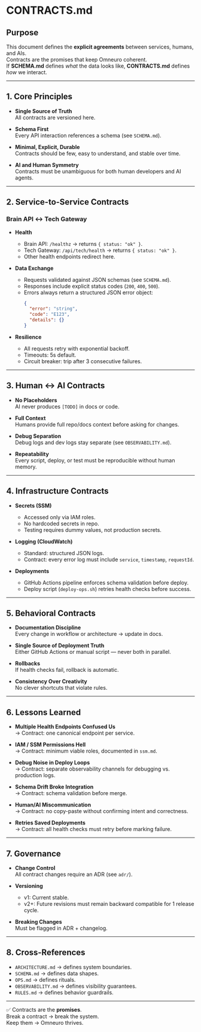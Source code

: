 # CONTRACTS.md

## Purpose
This document defines the **explicit agreements** between services, humans, and AIs.  
Contracts are the promises that keep Omneuro coherent.  
If **SCHEMA.md** defines *what* the data looks like, **CONTRACTS.md** defines *how* we interact.  

---

## 1. Core Principles

- **Single Source of Truth**  
  All contracts are versioned here.  

- **Schema First**  
  Every API interaction references a schema (see `SCHEMA.md`).  

- **Minimal, Explicit, Durable**  
  Contracts should be few, easy to understand, and stable over time.  

- **AI and Human Symmetry**  
  Contracts must be unambiguous for both human developers and AI agents.  

---

## 2. Service-to-Service Contracts

### Brain API ↔ Tech Gateway
- **Health**  
  - Brain API: `/healthz` → returns `{ status: "ok" }`.  
  - Tech Gateway: `/api/tech/health` → returns `{ status: "ok" }`.  
  - Other health endpoints redirect here.  

- **Data Exchange**  
  - Requests validated against JSON schemas (see `SCHEMA.md`).  
  - Responses include explicit status codes (`200`, `400`, `500`).  
  - Errors always return a structured JSON error object:  
    ```json
    {
      "error": "string",
      "code": "E123",
      "details": {}
    }
    ```

- **Resilience**  
  - All requests retry with exponential backoff.  
  - Timeouts: 5s default.  
  - Circuit breaker: trip after 3 consecutive failures.  

---

## 3. Human ↔ AI Contracts

- **No Placeholders**  
  AI never produces `[TODO]` in docs or code.  

- **Full Context**  
  Humans provide full repo/docs context before asking for changes.  

- **Debug Separation**  
  Debug logs and dev logs stay separate (see `OBSERVABILITY.md`).  

- **Repeatability**  
  Every script, deploy, or test must be reproducible without human memory.  

---

## 4. Infrastructure Contracts

- **Secrets (SSM)**  
  - Accessed only via IAM roles.  
  - No hardcoded secrets in repo.  
  - Testing requires dummy values, not production secrets.  

- **Logging (CloudWatch)**  
  - Standard: structured JSON logs.  
  - Contract: every error log must include `service`, `timestamp`, `requestId`.  

- **Deployments**  
  - GitHub Actions pipeline enforces schema validation before deploy.  
  - Deploy script (`deploy-ops.sh`) retries health checks before success.  

---

## 5. Behavioral Contracts

- **Documentation Discipline**  
  Every change in workflow or architecture → update in docs.  

- **Single Source of Deployment Truth**  
  Either GitHub Actions or manual script — never both in parallel.  

- **Rollbacks**  
  If health checks fail, rollback is automatic.  

- **Consistency Over Creativity**  
  No clever shortcuts that violate rules.  

---

## 6. Lessons Learned

- **Multiple Health Endpoints Confused Us**  
  → Contract: one canonical endpoint per service.  

- **IAM / SSM Permissions Hell**  
  → Contract: minimum viable roles, documented in `ssm.md`.  

- **Debug Noise in Deploy Loops**  
  → Contract: separate observability channels for debugging vs. production logs.  

- **Schema Drift Broke Integration**  
  → Contract: schema validation before merge.  

- **Human/AI Miscommunication**  
  → Contract: no copy-paste without confirming intent and correctness.  

- **Retries Saved Deployments**  
  → Contract: all health checks must retry before marking failure.  

---

## 7. Governance

- **Change Control**  
  All contract changes require an ADR (see `adr/`).  

- **Versioning**  
  - v1: Current stable.  
  - v2+: Future revisions must remain backward compatible for 1 release cycle.  

- **Breaking Changes**  
  Must be flagged in ADR + changelog.  

---

## 8. Cross-References

- `ARCHITECTURE.md` → defines system boundaries.  
- `SCHEMA.md` → defines data shapes.  
- `OPS.md` → defines rituals.  
- `OBSERVABILITY.md` → defines visibility guarantees.  
- `RULES.md` → defines behavior guardrails.  

---

✅ Contracts are the **promises**.  
Break a contract → break the system.  
Keep them → Omneuro thrives.  